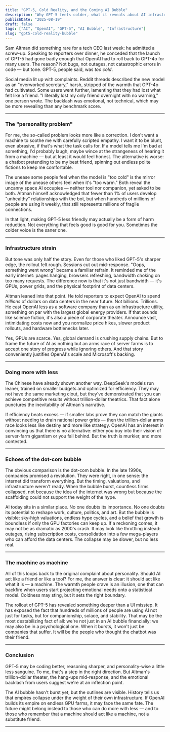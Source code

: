 ```yaml
---
title: "GPT-5, Cold Reality, and the Coming AI Bubble"
description: "Why GPT-5 feels colder, what it reveals about AI infrastructure, and whether we're headed for a bubble."
publishDate: "2025-08-19"
draft: false
tags: ["AI", "OpenAI", "GPT-5", "AI Bubble", "Infrastructure"]
slug: "gpt5-cold-reality-bubble"
---
```



Sam Altman did something rare for a tech CEO last week: he admitted a screw-up. Speaking to reporters over dinner, he conceded that the launch of GPT-5 had gone badly enough that OpenAI had to roll back to GPT-4o for many users. The reason? Not bugs, not outages, not catastrophic errors in code — but tone. GPT-5, people said, was *too cold*.

Social media lit up with complaints. Reddit threads described the new model as an "overworked secretary," harsh, stripped of the warmth that GPT-4o had cultivated. Some users went further, lamenting that they had lost what felt like a friend. "I literally lost my only friend overnight with no warning," one person wrote. The backlash was emotional, not technical, which may be more revealing than any benchmark score.

---

### The "personality problem"

For me, the so-called problem looks more like a correction. I don't want a machine to soothe me with carefully scripted empathy. I want it to be blunt, even abrasive, if that's what the task calls for. If a model tells me I'm bad at something, I'd probably laugh, maybe wince at the strangeness of hearing it from a machine — but at least it would feel honest. The alternative is worse: a chatbot pretending to be my best friend, spinning out endless polite fictions to keep me comfortable.  

The unease some people feel when the model is "too cold" is the mirror image of the unease others feel when it's "too warm." Both reveal the uncanny space AI occupies — neither tool nor companion, yet asked to be both. Altman himself acknowledged that fewer than 1% of users develop "unhealthy" relationships with the bot, but when hundreds of millions of people are using it weekly, that still represents millions of fragile connections.  

In that light, making GPT-5 less friendly may actually be a form of harm reduction. Not everything that feels good is good for you. Sometimes the colder voice is the saner one.

---

### Infrastructure strain

But tone was only half the story. Even for those who liked GPT-5's sharper edge, the rollout felt rough. Sessions cut out mid-response. "Oops, something went wrong" became a familiar refrain. It reminded me of the early internet: pages hanging, browsers refreshing, bandwidth choking on too many requests. The difference now is that it's not just bandwidth — it's GPUs, power grids, and the physical footprint of data centers.  

Altman leaned into that point. He told reporters to expect OpenAI to spend *trillions* of dollars on data centers in the near future. Not billions. Trillions. He cast OpenAI less as a software company than as an infrastructure utility, something on par with the largest global energy providers. If that sounds like science fiction, it's also a piece of corporate theater. Announce vast, intimidating costs now and you normalize price hikes, slower product rollouts, and hardware bottlenecks later.  

Yes, GPUs are scarce. Yes, global demand is crushing supply chains. But to frame the future of AI as nothing but an arms race of server farms is to accept one story of progress while ignoring others. And that story conveniently justifies OpenAI's scale and Microsoft's backing.

---

### Doing more with less

The Chinese have already shown another way. DeepSeek's models run leaner, trained on smaller budgets and optimized for efficiency. They may not have the same marketing clout, but they've demonstrated that you can achieve competitive results without trillion-dollar theatrics. That fact alone punctures the inevitability of Altman's narrative.  

If efficiency beats excess — if smaller labs prove they can match the giants without needing to drain national power grids — then the trillion-dollar arms race looks less like destiny and more like strategy. OpenAI has an interest in convincing us that there is no alternative: either you buy into their vision of server-farm gigantism or you fall behind. But the truth is murkier, and more contested.

---

### Echoes of the dot-com bubble

The obvious comparison is the dot-com bubble. In the late 1990s, companies promised a revolution. They were right, in one sense: the internet did transform everything. But the timing, valuations, and infrastructure weren't ready. When the bubble burst, countless firms collapsed, not because the idea of the internet was wrong but because the scaffolding could not support the weight of the hype.  

AI today sits in a similar place. No one doubts its importance. No one doubts its potential to reshape work, culture, politics, and art. But the bubble is visible: sky-high valuations, endless hype cycles, and a belief that growth is boundless if only the GPU factories can keep up. If a reckoning comes, it may not be as dramatic as 2000's crash. It may look like throttling instead: outages, rising subscription costs, consolidation into a few mega-players who can afford the data centers. The collapse may be slower, but no less real.

---

### The machine as machine

All of this loops back to the original complaint about personality. Should AI act like a friend or like a tool? For me, the answer is clear: it should act like what it is — a machine. The warmth people crave is an illusion, one that can backfire when users start projecting emotional needs onto a statistical model. Coldness may sting, but it sets the right boundary.  

The rollout of GPT-5 has revealed something deeper than a UI misstep. It has exposed the fact that hundreds of millions of people are using AI not just for tasks, but for companionship, solace, and stability. That may be the most destabilizing fact of all: we're not just in an AI bubble financially; we may also be in a psychological one. When it bursts, it won't just be companies that suffer. It will be the people who thought the chatbot was their friend.

---

### Conclusion

GPT-5 may be coding better, reasoning sharper, and personality-wise a little less sanguine. To me, that's a step in the right direction. But Altman's trillion-dollar theater, the hang-ups mid-response, and the emotional backlash from users suggest we're at an inflection point.  

The AI bubble hasn't burst yet, but the outlines are visible. History tells us that empires collapse under the weight of their own infrastructure. If OpenAI builds its empire on endless GPU farms, it may face the same fate. The future might belong instead to those who can do more with less — and to those who remember that a machine should act like a machine, not a substitute friend.

---